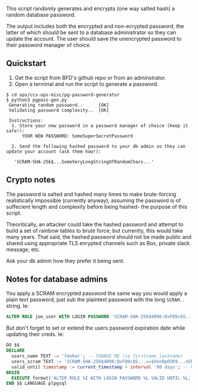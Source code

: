 
This script randomly generates and encrypts (one way salted hash) a random database password. 

The output includes both the encrypted and non-ecrypted password, the latter of which should be sent to a database administrator so they can update the account. The user should save the unencrypted password to their password manager of choice.

## Quickstart
1. Get the script from BFD's github repo or from an adminstrator.
2. Open a terminal and run the script to generate a password.

```
$ cd ops/ccs-ops-misc/pg-password-generator
$ python3 pgpass-gen.py
 Generating random password..      [OK]
 Validating password complexity..  [OK]

 Instructions:
  1. Store your new password in a password manager of choice (keep it safe!):
      YOUR NEW PASSWORD: SomeSuperSecretPassword

  2. Send the following hashed password to your db admin so they can update your account (ask them how!):

   'SCRAM-SHA-256$...SomeVeryLongStringOfRandomChars...'
```
## Crypto notes

The password is salted and hashed many times to make brute-forcing realistically impossible (currently anyway), assuming the password is of suffecient length and complexity before being hashed- the purpose of this script.

Theoritically, an attacker could take the hashed password and attempt to build a set of rainbow tables to brute force; but currently, this would take many years. That said, the hashed password should not be made public and shared using appropriate TLS enrypted channels such as Box, private slack message, etc.

Ask your db admin how they prefer it being sent.

## Notes for database admins

You apply a SCRAM encrypted password the same way you would apply a plain text password, just sub the plaintext password with the long `SCRAM..` string. Ie:

```sql
ALTER ROLE joe_user WITH LOGIN PASSWORD 'SCRAM-SHA-256$4096:QvFQ9c8S...==$VonRpO5K9...nENlN0=:mdAL8...ArF/Ufy4n...bQyc=';
```

But don't forget to set or extend the users password expiration date while updating their creds. Ie:

```sql
DO $$
DECLARE
  users_name TEXT := 'foobar'; -- CHANGE ME (ie firstname_lastname)
  users_scram TEXT := 'SCRAM-SHA-256$4096:QvFQ9c8S...==$VonRpO5K9...nENlN0=:mdAL8...ArF/Ufy4n...bQyc='; -- AND ME TOO
  valid_until timestamp := current_timestamp + interval '60 days'; -- NUMBER OF DAYS THEY NEED ACCESS (NOT LONGER THAN 60 DAYS IN PROD!)
BEGIN
  EXECUTE format('ALTER ROLE %I WITH LOGIN PASSWORD %L VALID UNTIL %L;', users_name, users_scram, valid_until);
END $$ LANGUAGE plpgsql
```

